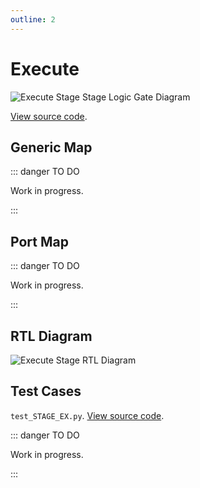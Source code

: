 ```yaml
---
outline: 2
---
```


# Execute <Badge type="info" text="STAGE_EX.vhd"/>

![Execute Stage Stage Logic Gate Diagram](/images/referencia/componentes/stage_ex_rtl.drawio.svg)

[View source code](https://github.com/pfeinsper/24a-CTI-RISCV/blob/main/src/STAGE_EX.vhd).

## Generic Map

::: danger TO DO

Work in progress.

:::

## Port Map

::: danger TO DO

Work in progress.

:::

## RTL Diagram

![Execute Stage RTL Diagram](/images/referencia/componentes/stage_ex_netlist.svg)

## Test Cases

`test_STAGE_EX.py`.
[View source code](https://github.com/pfeinsper/24a-CTI-RISCV/blob/main/test/test_STAGE_EX.py).

::: danger TO DO

Work in progress.

:::
